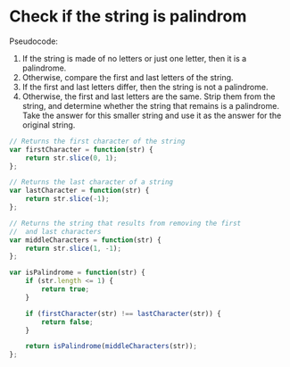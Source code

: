# Check if the string is palindrom

Pseudocode:
1. If the string is made of no letters or just one letter, then it is a palindrome.
2. Otherwise, compare the first and last letters of the string.
3. If the first and last letters differ, then the string is not a palindrome.
4. Otherwise, the first and last letters are the same. Strip them from the string, and determine whether the string that remains is a palindrome. Take the answer for this smaller string and use it as the answer for the original string.
```js
// Returns the first character of the string
var firstCharacter = function(str) {
    return str.slice(0, 1);
};

// Returns the last character of a string
var lastCharacter = function(str) {
    return str.slice(-1);
};

// Returns the string that results from removing the first
//  and last characters
var middleCharacters = function(str) {
    return str.slice(1, -1);
};

var isPalindrome = function(str) {
    if (str.length <= 1) {
        return true;
    }

    if (firstCharacter(str) !== lastCharacter(str)) {
        return false;
    }

    return isPalindrome(middleCharacters(str));
};
```
